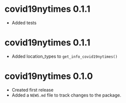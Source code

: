 # covid19nytimes 0.1.1
* Added tests

# covid19nytimes 0.1.1
* Added location_types to `get_info_covid19nytimes()`  

# covid19nytimes 0.1.0

* Created first release
* Added a `NEWS.md` file to track changes to the package.
